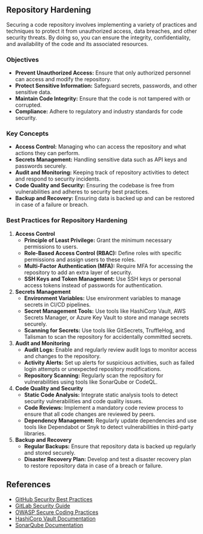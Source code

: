 ## Repository Hardening
Securing a code repository involves implementing a variety of practices and techniques to protect it from unauthorized access, data breaches, and other security threats. By doing so, you can ensure the integrity, confidentiality, and availability of the code and its associated resources.


### Objectives
- **Prevent Unauthorized Access:** Ensure that only authorized personnel can access and modify the repository.
- **Protect Sensitive Information:** Safeguard secrets, passwords, and other sensitive data.
- **Maintain Code Integrity:** Ensure that the code is not tampered with or corrupted.
- **Compliance:** Adhere to regulatory and industry standards for code security.

### Key Concepts
- **Access Control:** Managing who can access the repository and what actions they can perform.
- **Secrets Management:** Handling sensitive data such as API keys and passwords securely.
- **Audit and Monitoring:** Keeping track of repository activities to detect and respond to security incidents.
- **Code Quality and Security:** Ensuring the codebase is free from vulnerabilities and adheres to security best practices.
- **Backup and Recovery:** Ensuring data is backed up and can be restored in case of a failure or breach.

### Best Practices for Repository Hardening
1. **Access Control**
    - **Principle of Least Privilege:** Grant the minimum necessary permissions to users.
    - **Role-Based Access Control (RBAC):** Define roles with specific permissions and assign users to these roles.
    - **Multi-Factor Authentication (MFA):** Require MFA for accessing the repository to add an extra layer of security.
    - **SSH Keys and Token Management:** Use SSH keys or personal access tokens instead of passwords for authentication.
2. **Secrets Management**
    - **Environment Variables:** Use environment variables to manage secrets in CI/CD pipelines.
    - **Secret Management Tools:** Use tools like HashiCorp Vault, AWS Secrets Manager, or Azure Key Vault to store and manage secrets securely.
    - **Scanning for Secrets:** Use tools like GitSecrets, TruffleHog, and Talisman to scan the repository for accidentally committed secrets.
3. **Audit and Monitoring**
    - **Audit Logs:** Enable and regularly review audit logs to monitor access and changes to the repository.
    - **Activity Alerts:** Set up alerts for suspicious activities, such as failed login attempts or unexpected repository modifications.
    - **Repository Scanning:** Regularly scan the repository for vulnerabilities using tools like SonarQube or CodeQL.
4. **Code Quality and Security**
    - **Static Code Analysis:** Integrate static analysis tools to detect security vulnerabilities and code quality issues.
    - **Code Reviews:** Implement a mandatory code review process to ensure that all code changes are reviewed by peers.
    - **Dependency Management:** Regularly update dependencies and use tools like Dependabot or Snyk to detect vulnerabilities in third-party libraries.
5. **Backup and Recovery**
    - **Regular Backups:** Ensure that repository data is backed up regularly and stored securely.
    - **Disaster Recovery Plan:** Develop and test a disaster recovery plan to restore repository data in case of a breach or failure.



## References

- [GitHub Security Best Practices](https://docs.github.com/en/github/authenticating-to-github/keeping-your-account-and-data-secure)
- [GitLab Security Guide](https://docs.gitlab.com/ee/user/application_security/)
- [OWASP Secure Coding Practices](https://owasp.org/www-project-secure-coding-practices-quick-reference-guide/)
- [HashiCorp Vault Documentation](https://www.vaultproject.io/docs)
- [SonarQube Documentation](https://docs.sonarqube.org/latest/)

